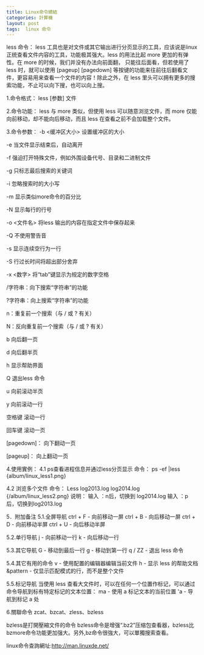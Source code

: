 ```yaml
---
title: Linux命令總結
categories: 計算機
layout: post
tags:  linux 命令
---
```


less 命令：
less 工具也是对文件或其它输出进行分页显示的工具，应该说是linux正统查看文件内容的工具，功能极其强大。less 的用法比起 more 更加的有弹性。在 more 的时候，我们并没有办法向前面翻， 只能往后面看，但若使用了 less 时，就可以使用 [pageup] [pagedown] 等按键的功能来往前往后翻看文件，更容易用来查看一个文件的内容！除此之外，在 less 里头可以拥有更多的搜索功能，不止可以向下搜，也可以向上搜。

1.命令格式：
less [参数]  文件 

2.命令功能：
less 与 more 类似，但使用 less 可以随意浏览文件，而 more 仅能向前移动，却不能向后移动，而且 less 在查看之前不会加载整个文件。

3.命令参数：
-b <缓冲区大小> 设置缓冲区的大小

-e  当文件显示结束后，自动离开

-f  强迫打开特殊文件，例如外围设备代号、目录和二进制文件

-g  只标志最后搜索的关键词

-i  忽略搜索时的大小写

-m  显示类似more命令的百分比

-N  显示每行的行号

-o <文件名> 将less 输出的内容在指定文件中保存起来

-Q  不使用警告音

-s  显示连续空行为一行

-S  行过长时间将超出部分舍弃

-x <数字> 将“tab”键显示为规定的数字空格

/字符串：向下搜索“字符串”的功能

?字符串：向上搜索“字符串”的功能

n：重复前一个搜索（与 / 或 ? 有关）

N：反向重复前一个搜索（与 / 或 ? 有关）

b  向后翻一页

d  向后翻半页

h  显示帮助界面

Q  退出less 命令

u  向前滚动半页

y  向前滚动一行

空格键 滚动一行

回车键 滚动一页

[pagedown]： 向下翻动一页

[pageup]：   向上翻动一页

4.使用實例：
4.1 ps查看进程信息并通过less分页显示 
命令：
 ps -ef |less
{album/linux_less1.png}

4.2 浏览多个文件 
命令：
Less log2013.log log2014.log
{/album/linux_less2.png}
说明：
输入 ：n后，切换到 log2014.log
输入 ：p 后，切换到log2013.log

5．附加备注
5.1.全屏导航
ctrl + F - 向前移动一屏
ctrl + B - 向后移动一屏
ctrl + D - 向前移动半屏
ctrl + U - 向后移动半屏

5.2.单行导航
j - 向前移动一行
k - 向后移动一行

5.3.其它导航
G - 移动到最后一行
g - 移动到第一行
q / ZZ - 退出 less 命令

5.4.其它有用的命令
v - 使用配置的编辑器编辑当前文件
h - 显示 less 的帮助文档
&pattern - 仅显示匹配模式的行，而不是整个文件

5.5.标记导航
当使用 less 查看大文件时，可以在任何一个位置作标记，可以通过命令导航到标有特定标记的文本位置：
ma - 使用 a 标记文本的当前位置
'a - 导航到标记 a 处

6.關聯命令
 zcat、bzcat、zless、bzless

 bzless是打開壓縮文件的命令
 bzless命令是增强“.bz2”压缩包查看器，bzless比bzmore命令功能更加强大。另外,bz命令很強大，可以單獨搜索查看。

 linux命令查詢網址:http://man.linuxde.net/
